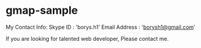 gmap-sample
===========

My Contact Info:
  Skype ID : 'borys.h1'
  Email Address : 'borysh1@gmail.com'
  
If you are looking for talented web developer, Please contact me.
